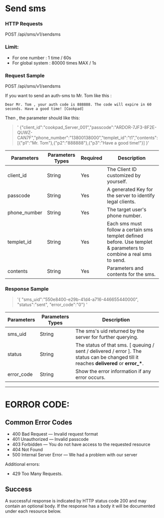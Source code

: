 
# Send sms
### HTTP Requests
POST /api/sms/v1/sendsms
### Limit: 
- For one number : 1 time / 60s 
- For global system : 80000 times MAX / 1s

### Request Sample
POST /api/sms/v1/sendsms

If you want to send an auth-sms to Mr. Tom like this : 

`Dear Mr. Tom , your auth code is 888888. The code will expire in 60 seconds. Have a good time! [Cookpad]`

Then , the parameter should like this:

> ' {"client_id":"cookpad_Server_001","passcode":"ARDOR-7JF3-8F2E-QUWZ-CAN7F","phone_number":"13800138000","templet_id":"t1","contents":[{"p1":"Mr. Tom"},{"p2":"888888"},{"p3":"Have a good time!"}] }'

Parameters   |  Parameters Types | Required |   Description
-------------|-------------------|----------|--------------------
client_id    |  String           |    Yes   | The Client ID customized by yourself.
passcode     |  String           |    Yes   | A generated Key for the server to identify legal clients.
phone_number |  String           |    Yes   | The target user's phone number.
templet_id   |  String           |    Yes   | Each sms must follow a certain sms templet defined before. Use templet & parameters to combine a real sms to send.
contents     |  String           |    Yes   | Parameters and contents for the sms.

### Response Sample
> '{ "sms_uid":"550e8400-e29b-41d4-a716-446655440000", "status":"sent", "error_code":"0"} '

Parameters   |  Parameters Types |  Description
-------------|-------------------|----------------
sms_uid      |    String         | The sms's uid returned by the server for further querying.
status       |    String         | The status of that sms. [ queuing / sent / delivered / error   ]. The status can be changed till it reaches **delivered** or **error\_\***. 
error_code   |    String         | Show the error information if any error occurs.


-------------------------



# EORROR CODE:
## Common Error Codes
- 400    Bad Request — Invalid request format
- 401    Unauthorized — Invalid passcode 
- 403    Forbidden — You do not have access to the requested resource
- 404    Not Found
- 500    Internal Server Error — We had a problem with our server

 Additional errors:
- 429   Too Many Requests.

## Success
A successful response is indicated by HTTP status code 200 and may contain an optional body.
If the response has a body it will be documented under each resource below.



